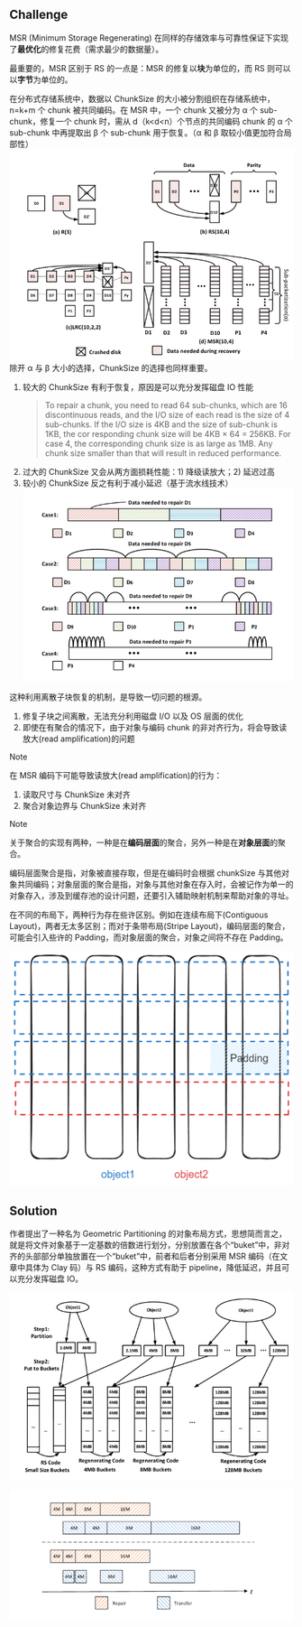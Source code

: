 
## Challenge

MSR (Minimum Storage Regenerating) 在同样的存储效率与可靠性保证下实现了**最优化**的修复花费（需求最少的数据量）。

最重要的，MSR 区别于 RS 的一点是：MSR 的修复以**块**为单位的，而 RS 则可以以**字节**为单位的。

在分布式存储系统中，数据以 ChunkSize 的大小被分割组织在存储系统中，n=k+m 个 chunk 被共同编码。在 MSR 中，一个 chunk 又被分为 α 个 sub-chunk，修复一个 chunk 时，需从 d（k<d<n）个节点的共同编码 chunk 的 α 个 sub-chunk 中再提取出 β 个 sub-chunk 用于恢复。（α 和 β 取较小值更加符合局部性）
![修复过程](附件/20240703140534.png)
除开 α 与 β 大小的选择，ChunkSize 的选择也同样重要。

1. 较大的 ChunkSize 有利于恢复，原因是可以充分发挥磁盘 IO 性能
   > To repair a chunk, you need to read 64 sub-chunks, which are 16 discontinuous reads, and the I/O size of each read is the size of 4 sub-chunks. If the I/O size is 4KB and the size of sub-chunk is 1KB, the cor responding chunk size will be 4KB × 64 = 256KB. For case 4, the corresponding chunk size is as large as 1MB. Any chunk size smaller than that will result in reduced performance.
2. 过大的 ChunkSize 又会从两方面损耗性能：1) 降级读放大；2) 延迟过高
3. 较小的 ChunkSize 反之有利于减小延迟（基于流水线技术）
   ![](附件/20240703144408.png)

这种利用离散子块恢复的机制，是导致一切问题的根源。

1. 修复子块之间离散，无法充分利用磁盘 I/O 以及 OS 层面的优化
2. 即使在有聚合的情况下，由于对象与编码 chunk 的非对齐行为，将会导致读放大(read amplification)的问题

> [!NOTE]
> 在 MSR 编码下可能导致读放大(read amplification)的行为：
>
> 1.  读取尺寸与 ChunkSize 未对齐
> 2.  聚合对象边界与 ChunkSize 未对齐

> [!NOTE]
> 关于聚合的实现有两种，一种是在**编码层面**的聚合，另外一种是在**对象层面**的聚合。
>
> 编码层面聚合是指，对象被直接存取，但是在编码时会根据 chunkSize 与其他对象共同编码；对象层面的聚合是指，对象与其他对象在存入时，会被记作为单一的对象存入，涉及到缓存池的设计问题，还要引入辅助映射机制来帮助对象的寻址。
>
> 在不同的布局下，两种行为存在些许区别。例如在连续布局下(Contiguous Layout)，两者无太多区别；而对于条带布局(Stripe Layout)，编码层面的聚合，可能会引入些许的 Padding，而对象层面的聚合，对象之间将不存在 Padding。
>
> ![](Excalidraw/Drawing%202024-07-22%2014.13.40.excalidraw.png)

## Solution

作者提出了一种名为 Geometric Partitioning 的对象布局方式，思想简而言之，就是将文件对象基于一定基数的倍数进行划分，分别放置在各个“buket”中，非对齐的头部部分单独放置在一个“buket”中，前者和后者分别采用 MSR 编码（在文章中具体为 Clay 码）与 RS 编码，这种方式有助于 pipeline，降低延迟，并且可以充分发挥磁盘 IO。

![](附件/Pasted%20image%2020240724141744.png)

![](附件/Pasted%20image%2020240724141408.png)



